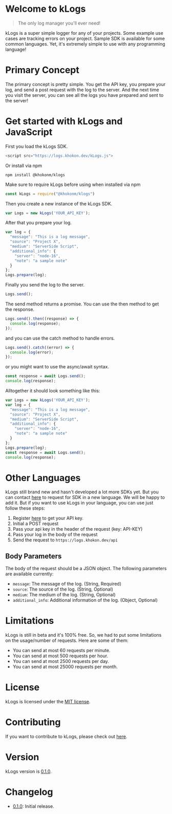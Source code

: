 # Welcome to kLogs
> The only log manager you'll ever need!

kLogs is a super simple logger for any of your projects. Some example use cases are tracking errors on your project. Sample SDK is available for some common languages. Yet, it's extremely simple to use with any programming language!
# Primary Concept
The primary concept is pretty simple. You get the API key, you prepare your log, and send a post request with the log to the server. And the next time you visit the server, you can see all the logs you have prepared and sent to the server!

# Get started with kLogs and JavaScript
First you load the kLogs SDK.
```javascript
<script src="https://logs.khokon.dev/kLogs.js">
```
Or install via npm

```
npm install @khokonm/klogs
```

Make sure to require kLogs before using when installed via npm
```javascript
const kLogs = require("@khokonm/klogs")
```

Then you create a new instance of the kLogs SDK.
```javascript
var Logs = new kLogs('YOUR_API_KEY');
```

After that you prepare your log.
```javascript
var log = {
  "message": "This is a log message",
  "source": "Project X",
  "medium": "ServerSide Script",
  "additional_info": {
    "server": "node-16",
    "note": "a sample note"
  }
};
Logs.prepare(log);
```

Finally you send the log to the server.
```javascript
Logs.send();
```
The send method returns a promise. You can use the then method to get the response.
```javascript
Logs.send().then((response) => {
  console.log(response);
});
```
and you can use the catch method to handle errors.
```javascript
Logs.send().catch((error) => {
  console.log(error);
});
```
or you might want to use the async/await syntax.
```javascript
const response = await Logs.send();
console.log(response);
```
Alltogether it should look something like this:
```javascript
var Logs = new kLogs('YOUR_API_KEY');
var log = {
  "message": "This is a log message",
  "source": "Project X",
  "medium": "ServerSide Script",
  "additional_info": {
    "server": "node-16",
    "note": "a sample note"
  }
};
Logs.prepare(log);
const response = await Logs.send();
console.log(response);
```
# Other Languages
kLogs still brand new and hasn't developed a lot more SDKs yet. But you can contact [here](
    https://khokon.dev/contact
) to request for SDK in a new language. We will be happy to add it.
But if you want to use kLogs in your language, you can use just follow these steps:
1. Register [here](https://logs.khokon.dev/register) to get your API key.
2. Initial a POST request
3. Pass your api key in the header of the request (key: API-KEY)
4. Pass your log in the body of the request
5. Send the request to `https://logs.khokon.dev/api`

## Body Parameters
The body of the request should be a JSON object. The following parameters are available currently:
- `message`: The message of the log. (String, Required)
- `source`: The source of the log. (String, Optional)
- `medium`: The medium of the log. (String, Optional)
- `additional_info`: Additional information of the log. (Object, Optional)

# Limitations
kLogs is still in beta and it's 100% free. So, we had to put some limitations on the usage/number of requests. Here are some of them:
- You can send at most 60 requests per minute.
- You can send at most 500 requests per hour.
- You can send at most 2500 requests per day.
- You can send at most 25000 requests per month.


# License
kLogs is licensed under the [MIT license](
    https://logs.khokon.dev/license.html
).
# Contributing
If you want to contribute to kLogs, please check out [here](
    https://github.com/khokonm/kLogs
).
# Version
kLogs version is [0.1.0](
    https://logs.khokon.dev/
).
# Changelog
- [0.1.0](
    https://logs.khokon.dev/
): Initial release.
